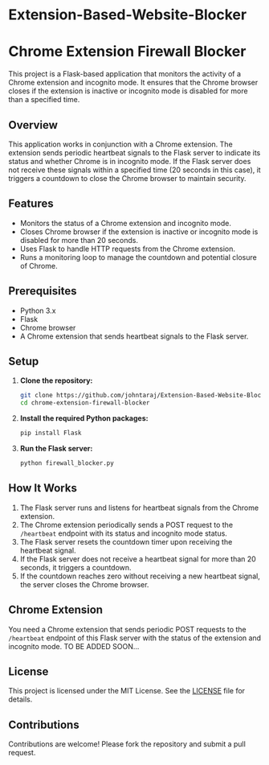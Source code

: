 # Extension-Based-Website-Blocker


# Chrome Extension Firewall Blocker

This project is a Flask-based application that monitors the activity of a Chrome extension and incognito mode. It ensures that the Chrome browser closes if the extension is inactive or incognito mode is disabled for more than a specified time.

## Overview

This application works in conjunction with a Chrome extension. The extension sends periodic heartbeat signals to the Flask server to indicate its status and whether Chrome is in incognito mode. If the Flask server does not receive these signals within a specified time (20 seconds in this case), it triggers a countdown to close the Chrome browser to maintain security.

## Features

- Monitors the status of a Chrome extension and incognito mode.
- Closes Chrome browser if the extension is inactive or incognito mode is disabled for more than 20 seconds.
- Uses Flask to handle HTTP requests from the Chrome extension.
- Runs a monitoring loop to manage the countdown and potential closure of Chrome.

## Prerequisites

- Python 3.x
- Flask
- Chrome browser
- A Chrome extension that sends heartbeat signals to the Flask server.

## Setup

1. **Clone the repository:**

    ```bash
    git clone https://github.com/johntaraj/Extension-Based-Website-Blocker.git
    cd chrome-extension-firewall-blocker
    ```

2. **Install the required Python packages:**

    ```bash
    pip install Flask
    ```

3. **Run the Flask server:**

    ```bash
    python firewall_blocker.py
    ```

## How It Works

1. The Flask server runs and listens for heartbeat signals from the Chrome extension.
2. The Chrome extension periodically sends a POST request to the `/heartbeat` endpoint with its status and incognito mode status.
3. The Flask server resets the countdown timer upon receiving the heartbeat signal.
4. If the Flask server does not receive a heartbeat signal for more than 20 seconds, it triggers a countdown.
5. If the countdown reaches zero without receiving a new heartbeat signal, the server closes the Chrome browser.


## Chrome Extension

You need a Chrome extension that sends periodic POST requests to the `/heartbeat` endpoint of this Flask server with the status of the extension and incognito mode. 
TO BE ADDED SOON...

## License

This project is licensed under the MIT License. See the [LICENSE](LICENSE) file for details.

## Contributions

Contributions are welcome! Please fork the repository and submit a pull request.
